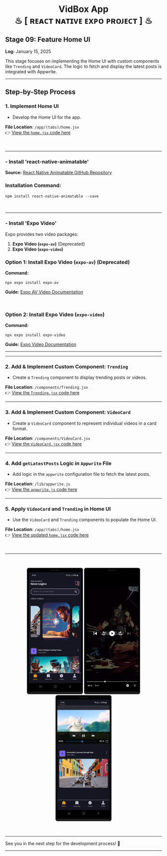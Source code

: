 <h1 align="center" >  VidBox App <br> ♨ [ ʀᴇᴀᴄᴛ ɴᴀᴛɪᴠᴇ ᴇxᴘᴏ ᴘʀᴏᴊᴇᴄᴛ ] ♨</h1>


## Stage 09: Feature Home UI  
**Log:** January 15, 2025  

This stage focuses on implementing the Home UI with custom components like `Trending` and `VideoCard`. The logic to fetch and display the latest posts is integrated with Appwrite.

---

## Step-by-Step Process  

### 1. Implement Home UI  
- Develop the Home UI for the app.

**File Location**: `/app/(tabs)/home.jsx`  
👉 [View the `home.jsx` code here](./app/(tabs)/home.jsx)  

<br/>

---

### - Install 'react-native-animatable'  
**Source:** [React Native Animatable GitHub Repository](https://github.com/oblador/react-native-animatable)  

### Installation Command:  
```
npm install react-native-animatable --save
```
<br/>

---

### - Install 'Expo Video'  
Expo provides two video packages:  
1. **Expo Video (`expo-av`)** (Deprecated)  
2. **Expo Video (`expo-video`)**  

### Option 1: Install Expo Video (`expo-av`) (Deprecated)  
**Command:**  
```
npx expo install expo-av
```
**Guide:** [Expo AV Video Documentation](https://docs.expo.dev/versions/latest/sdk/video-av/)  

<br/>


### Option 2: Install Expo Video (`expo-video`)  
**Command:**  
```
npx expo install expo-video
```

**Guide:** [Expo Video Documentation](https://docs.expo.dev/versions/latest/sdk/video/)  


---
---

### 2. Add & Implement Custom Component: `Trending`  
- Create a `Trending` component to display trending posts or videos.  

**File Location**: `/components/Trending.jsx`  
👉 [View the `Trending.jsx` code here](./components/Trending.jsx)  

---

### 3. Add & Implement Custom Component: `VideoCard`  
- Create a `VideoCard` component to represent individual videos in a card format.  

**File Location**: `/components/VideoCard.jsx`  
👉 [View the `VideoCard.jsx` code here](./components/VideoCard.jsx)  

---

### 4. Add `getLatestPosts` Logic in `Appwrite` File  
- Add logic in the `appwrite` configuration file to fetch the latest posts.  

**File Location**: `/lib/appwrite.js`  
👉 [View the `appwrite.js` code here](./lib/appwrite.js)  

---

### 5. Apply `VideoCard` and `Trending` in Home UI  
- Use the `VideoCard` and `Trending` components to populate the Home UI.  

**File Location**: `/app/(tabs)/home.jsx`  
👉 [View the updated `home.jsx` code here](./app/(tabs)/home.jsx)  

<br/>

---

<br/>

<p align="center">
<img src="./_archive/screenshot_01.png" width=180>
<img src="./_archive/screenshot_02.png" width=180>
<img src="./_archive/screenshot_03.png" width=180>
</p>

<br/>

---

See you in the next step for the development process! 🚀  

---